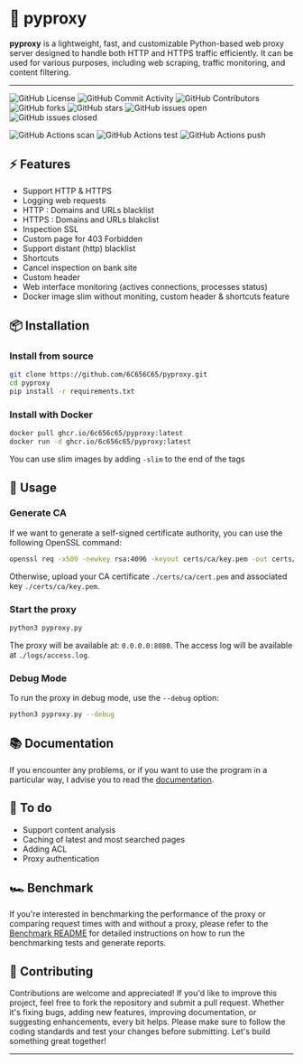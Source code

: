 # 🚀 pyproxy
**pyproxy** is a lightweight, fast, and customizable Python-based web proxy server designed to handle both HTTP and HTTPS traffic efficiently. It can be used for various purposes, including web scraping, traffic monitoring, and content filtering.

---

![GitHub License](https://img.shields.io/github/license/6C656C65/pyproxy?style=for-the-badge)
![GitHub Commit Activity](https://img.shields.io/github/commit-activity/w/6C656C65/pyproxy?style=for-the-badge)
![GitHub Contributors](https://img.shields.io/github/contributors/6C656C65/pyproxy?style=for-the-badge)
![GitHub forks](https://img.shields.io/github/forks/6C656C65/pyproxy?style=for-the-badge)
![GitHub stars](https://img.shields.io/github/stars/6C656C65/pyproxy?style=for-the-badge)
![GitHub issues open](https://img.shields.io/github/issues/6C656C65/pyproxy?style=for-the-badge)
![GitHub issues closed](https://img.shields.io/github/issues-closed/6C656C65/pyproxy?style=for-the-badge)

![GitHub Actions scan](https://img.shields.io/github/actions/workflow/status/6C656C65/pyproxy/code-scan.yml?style=for-the-badge)
![GitHub Actions test](https://img.shields.io/github/actions/workflow/status/6C656C65/pyproxy/unittest.yml?style=for-the-badge)
![GitHub Actions push](https://img.shields.io/github/actions/workflow/status/6C656C65/pyproxy/docker-images.yml?style=for-the-badge)

## ⚡ **Features**

- Support HTTP & HTTPS
- Logging web requests
- HTTP : Domains and URLs blacklist
- HTTPS : Domains and URLs blakclist
- Inspection SSL
- Custom page for 403 Forbidden
- Support distant (http) blacklist
- Shortcuts
- Cancel inspection on bank site
- Custom header
- Web interface monitoring (actives connections, processes status)
- Docker image slim without moniting, custom header & shortcuts feature

## 📦 **Installation**

### Install from source
```bash
git clone https://github.com/6C656C65/pyproxy.git
cd pyproxy
pip install -r requirements.txt
```

### Install with Docker
```bash
docker pull ghcr.io/6c656c65/pyproxy:latest
docker run -d ghcr.io/6c656c65/pyproxy:latest
```
You can use slim images by adding `-slim` to the end of the tags

## 🚀 **Usage**

### Generate CA
If we want to generate a self-signed certificate authority, you can use the following OpenSSL command:
```bash
openssl req -x509 -newkey rsa:4096 -keyout certs/ca/key.pem -out certs/ca/cert.pem -days 365 -nodes
```
Otherwise, upload your CA certificate `./certs/ca/cert.pem` and associated key `./certs/ca/key.pem`.

### Start the proxy
```bash
python3 pyproxy.py
```
The proxy will be available at: `0.0.0.0:8080`.
The access log will be available at `./logs/access.log`.

### Debug Mode
To run the proxy in debug mode, use the `--debug` option:
```bash
python3 pyproxy.py --debug
```

## 📚 **Documentation**
If you encounter any problems, or if you want to use the program in a particular way, I advise you to read the [documentation](https://github.com/6C656C65/pyproxy/wiki).

## 🔧 **To do**

- Support content analysis
- Caching of latest and most searched pages
- Adding ACL
- Proxy authentication

## 🏎️ **Benchmark**

If you're interested in benchmarking the performance of the proxy or comparing request times with and without a proxy, please refer to the [Benchmark README](benchmark/README.md) for detailed instructions on how to run the benchmarking tests and generate reports.

## 🤝 **Contributing**

Contributions are welcome and appreciated! If you'd like to improve this project, feel free to fork the repository and submit a pull request. Whether it's fixing bugs, adding new features, improving documentation, or suggesting enhancements, every bit helps. Please make sure to follow the coding standards and test your changes before submitting. Let's build something great together!

---